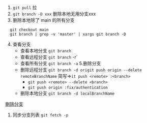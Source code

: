 1. `git pull` 拉 
2. `git branch -D xxx`  删除本地无用分支xxx
3. 删除本地除了 main 的所有分支
```
  git checkout main
  git branch | grep -v 'master' | xargs git branch -D
```
4. 查看分支
   - 查看本地分支 `git branch`
   - 查看远程分支 `git branch` -r`
   - 查看所有分支 `git branch -a`
5.删除分支
   - 删除远程分支  `git branch -d origit push origin --delete remoteBranchName` 简写=>`it push <remote> :<branch>`
     - `git push <remote> --delete <branch>`
     - `git push origin :fix/authentication`
   - 删除本地分支  `git branch -d localBranchName` 

[删除分支](https://chinese.freecodecamp.org/news/how-to-delete-a-git-branch-both-locally-and-remotely/)

1. 同步分支列表 `git fetch -p`